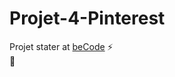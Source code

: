 # Projet-4-Pinterest
Projet stater at [beCode](https://github.com/becodeorg/BXLCentral/tree/master/Projects/4-Pinterest) :zap:  
:hamster:  
